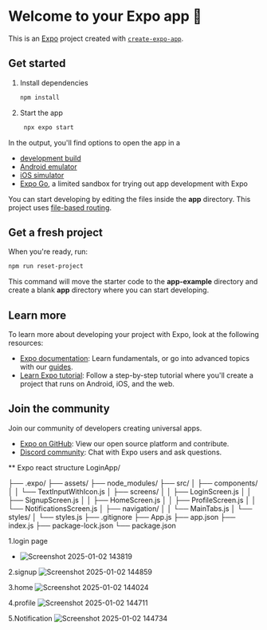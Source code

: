 # Welcome to your Expo app 👋

This is an [Expo](https://expo.dev) project created with [`create-expo-app`](https://www.npmjs.com/package/create-expo-app).

## Get started

1. Install dependencies

   ```bash
   npm install
   ```

2. Start the app

   ```bash
    npx expo start
   ```

In the output, you'll find options to open the app in a

- [development build](https://docs.expo.dev/develop/development-builds/introduction/)
- [Android emulator](https://docs.expo.dev/workflow/android-studio-emulator/)
- [iOS simulator](https://docs.expo.dev/workflow/ios-simulator/)
- [Expo Go](https://expo.dev/go), a limited sandbox for trying out app development with Expo

You can start developing by editing the files inside the **app** directory. This project uses [file-based routing](https://docs.expo.dev/router/introduction).

## Get a fresh project

When you're ready, run:

```bash
npm run reset-project
```

This command will move the starter code to the **app-example** directory and create a blank **app** directory where you can start developing.

## Learn more

To learn more about developing your project with Expo, look at the following resources:

- [Expo documentation](https://docs.expo.dev/): Learn fundamentals, or go into advanced topics with our [guides](https://docs.expo.dev/guides).
- [Learn Expo tutorial](https://docs.expo.dev/tutorial/introduction/): Follow a step-by-step tutorial where you'll create a project that runs on Android, iOS, and the web.

## Join the community

Join our community of developers creating universal apps.

- [Expo on GitHub](https://github.com/expo/expo): View our open source platform and contribute.
- [Discord community](https://chat.expo.dev): Chat with Expo users and ask questions.




** Expo react structure
LoginApp/


├── .expo/
├── assets/
├── node_modules/
├── src/
│   ├── components/
│   │   └── TextInputWithIcon.js
│   ├── screens/
│   │   ├── LoginScreen.js
│   │   ├── SignupScreen.js
│   │   ├── HomeScreen.js
│   │   ├── ProfileScreen.js
│   │   └── NotificationsScreen.js
│   ├── navigation/
│   │   └── MainTabs.js
│   └── styles/
│       └── styles.js
├── .gitignore
├── App.js
├── app.json
├── index.js
├── package-lock.json
└── package.json



  1.login page
- ![Screenshot 2025-01-02 143819](https://github.com/user-attachments/assets/0577344d-5b3d-4883-b651-82ca99239b0f)



2.signup
![Screenshot 2025-01-02 144859](https://github.com/user-attachments/assets/64101c02-5d29-41f5-b8e0-4b916a93d5e8)



3.home
![Screenshot 2025-01-02 144024](https://github.com/user-attachments/assets/139aaf44-c8e8-4b79-a3d3-d80699067f14)



4.profile
![Screenshot 2025-01-02 144711](https://github.com/user-attachments/assets/a5666468-eb2c-4511-932e-e17530e2ce1b)



5.Notification
![Screenshot 2025-01-02 144734](https://github.com/user-attachments/assets/c6e314cc-76f3-4644-bd19-6aa469256a06)



